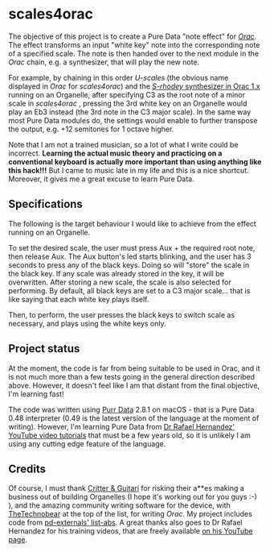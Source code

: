 scales4orac
===========

The objective of this project is to create a Pure Data "note effect" for *[Orac](https://github.com/TheTechnobear/Orac)*. The effect transforms an input "white key" note into the corresponding note of a specified scale. The note is then handed over to the next module in the *Orac* chain, e.g. a synthesizer, that will play the new note.

For example, by chaining in this order *U-scales* (the obvious name displayed in *Orac* for *scales4orac*) and the [*S-rhodey* synthesizer in Orac 1.x](https://github.com/TheTechnobear/Orac/tree/master/Organelle/orac/modules/S-rhodey) running on an Organelle, after specifying C3 as the root note of a minor scale in *scales4orac* , pressing the 3rd white key on an Organelle would play an Eb3 instead (the 3rd note in the C3 major scale). In the same way most Pure Data modules do, the settings would enable to further transpose the output, e.g. +12 semitones for 1 octave higher.

Note that I am not a trained musician, so a lot of what I write could be incorrect. **Learning the actual music theory and practicing on a conventional keyboard is actually more important than using anything like this hack!!!** But I came to music late in my life and this is a nice shortcut. Moreover, it gives me a great excuse to learn Pure Data.

## Specifications

The following is the target behaviour I would like to achieve from the effect running on an Organelle.

To set the desired scale, the user must press Aux + the required root note, then release Aux. The Aux button's led starts blinking, and the user has 3 seconds to press any of the black keys. Doing so will "store" the scale in the black key. If any scale was already stored in the key, it will be overwritten. After storing a new scale, the scale is also selected for performing. By default, all black keys are set to a C3 major scale... that is like saying that each white key plays itself.

Then, to perform, the user presses the black keys to switch scale as necessary, and plays using the white keys only.

## Project status

At the moment, the code is far from being suitable to be used in Orac, and it is not much more than a few tests going in the general direction described above. However, it doesn't feel like I am that distant from the final objective, I'm learning fast!

The code was written using [Purr Data](https://github.com/agraef/purr-data) 2.8.1 on macOS - that is a Pure Data 0.48 interpreter (0.49 is the latest version of the language at the moment of writing). However, I'm learning Pure Data from [Dr Rafael Hernandez' YouTube video tutorials](https://www.youtube.com/playlist?list=PL12DC9A161D8DC5DC) that must be a few years old, so it is unlikely I am using any cutting edge feature of the language.

## Credits
Of course, I must thank [Critter & Guitari](https://www.critterandguitari.com/) for risking their a**es making a business out of building Organelles (I hope it's working out for you guys :-) ), and the amazing community writing software for the device, with [TheTechnobear](https://github.com/TheTechnobear) at the top of the list, for writing *Orac*. My project includes code from [pd-externals' list-abs](https://github.com/pd-externals/list-abs). A great thanks also goes to Dr Rafael Hernandez for his training videos, that are freely available [on his YouTube page](https://www.youtube.com/user/cheetomoskeeto/featured).
